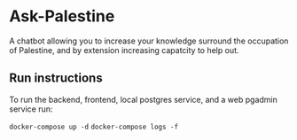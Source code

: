 # Ask-Palestine

A chatbot allowing you to increase your knowledge surround the occupation of Palestine, and by extension increasing capatcity to help out.

## Run instructions

To run the backend, frontend, local postgres service, and a web pgadmin service run:

`docker-compose up -d`
`docker-compose logs -f`
